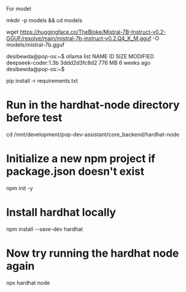 



For model

mkdir -p models && cd models

wget https://huggingface.co/TheBloke/Mistral-7B-Instruct-v0.2-GGUF/resolve/main/mistral-7b-instruct-v0.2.Q4_K_M.gguf -O models/mistral-7b.gguf



desibewda@pop-os:~$ ollama list
NAME                   ID              SIZE      MODIFIED    
deepseek-coder:1.3b    3ddd2d3fc8d2    776 MB    6 weeks ago    
desibewda@pop-os:~$ 




pip install -r requirements.txt



# Run in the hardhat-node directory before test
cd /mnt/development/pop-dev-assistant/core_backend/hardhat-node

# Initialize a new npm project if package.json doesn't exist
npm init -y

# Install hardhat locally
npm install --save-dev hardhat

# Now try running the hardhat node again
npx hardhat node


